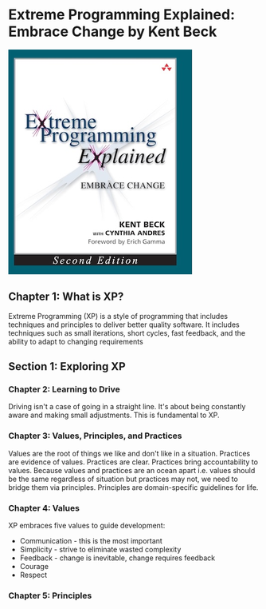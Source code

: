 # Extreme Programming Explained: Embrace Change by Kent Beck

![Cover](./cover.jpg)

## Chapter 1: What is XP?

Extreme Programming (XP) is a style of programming that includes techniques and principles to deliver
better quality software. It includes techniques such as small iterations, short cycles, fast feedback,
and the ability to adapt to changing requirements

## Section 1: Exploring XP

### Chapter 2: Learning to Drive

Driving isn't a case of going in a straight line. It's about being constantly aware and making small
adjustments. This is fundamental to XP.

### Chapter 3: Values, Principles, and Practices

Values are the root of things we like and don't like in a situation. Practices are evidence of values.
Practices are clear. Practices bring accountability to values. Because values and practices are an ocean
apart i.e. values should be the same regardless of situation but practices may not, we need to bridge
them via principles. Principles are domain-specific guidelines for life.

### Chapter 4: Values

XP embraces five values to guide development:

* Communication - this is the most important
* Simplicity - strive to eliminate wasted complexity
* Feedback - change is inevitable, change requires feedback
* Courage
* Respect

### Chapter 5: Principles
